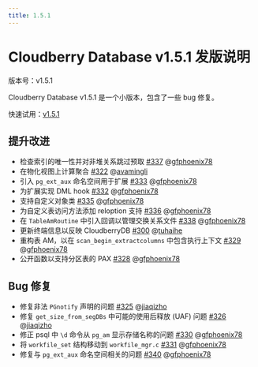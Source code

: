 ```yaml
---
title: 1.5.1
---
```


# Cloudberry Database v1.5.1 发版说明

版本号：v1.5.1

Cloudberry Database v1.5.1 是一个小版本，包含了一些 bug 修复。

快速试用：[v1.5.1](https://github.com/cloudberrydb/cloudberrydb/releases/tag/1.5.1)

## 提升改进

* 检查索引的唯一性并对非堆关系跳过预取 [#337](https://github.com/cloudberrydb/cloudberrydb/pull/337) @[gfphoenix78](https://github.com/gfphoenix78)
* 在物化视图上计算聚合 [#322](https://github.com/cloudberrydb/cloudberrydb/pull/322) @[avamingli](https://github.com/avamingli)
* 引入 `pg_ext_aux` 命名空间用于扩展 [#333](https://github.com/cloudberrydb/cloudberrydb/pull/333) @[gfphoenix78](https://github.com/gfphoenix78)
* 为扩展实现 DML hook [#332](https://github.com/cloudberrydb/cloudberrydb/pull/332) @[gfphoenix78](https://github.com/gfphoenix78)
* 支持自定义对象类 [#335](https://github.com/cloudberrydb/cloudberrydb/pull/335) @[gfphoenix78](https://github.com/gfphoenix78)
* 为自定义表访问方法添加 reloption 支持 [#336](https://github.com/cloudberrydb/cloudberrydb/pull/336) @[gfphoenix78](https://github.com/gfphoenix78)
* 在 `TableAmRoutine` 中引入回调以管理交换关系文件 [#338](https://github.com/cloudberrydb/cloudberrydb/pull/338) @[gfphoenix78](https://github.com/gfphoenix78)
* 更新终端信息以反映 CloudberryDB [#300](https://github.com/cloudberrydb/cloudberrydb/pull/300) @[tuhaihe](https://github.com/tuhaihe)
* 重构表 AM，以在 `scan_begin_extractcolumns` 中包含执行上下文 [#329](https://github.com/cloudberrydb/cloudberrydb/pull/329) @[gfphoenix78](https://github.com/gfphoenix78)
* 公开函数以支持分区表的 PAX [#328](https://github.com/cloudberrydb/cloudberrydb/pull/328) @[gfphoenix78](https://github.com/gfphoenix78)

## Bug 修复

* 修复非法 `PGnotify` 声明的问题 [#325](https://github.com/cloudberrydb/cloudberrydb/pull/325) @[jiaqizho](https://github.com/jiaqizho)
* 修复 `get_size_from_segDBs` 中可能的使用后释放 (UAF) 问题 [#326](https://github.com/cloudberrydb/cloudberrydb/pull/326) @[jiaqizho](https://github.com/jiaqizho)
* 修正 psql 中 `\d` 命令从 `pg_am` 显示存储名称的问题 [#330](https://github.com/cloudberrydb/cloudberrydb/pull/330) @[gfphoenix78](https://github.com/gfphoenix78)
* 将 `workfile_set` 结构移动到 `workfile_mgr.c` [#331](https://github.com/cloudberrydb/cloudberrydb/pull/331) @[gfphoenix78](https://github.com/gfphoenix78)
* 修复与 `pg_ext_aux` 命名空间相关的问题 [#340](https://github.com/cloudberrydb/cloudberrydb/pull/340) @[gfphoenix78](https://github.com/gfphoenix78)
